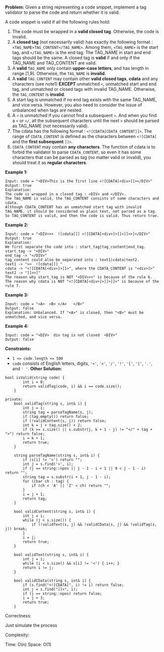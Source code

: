 **Problem:**
Given a string representing a code snippet, implement a tag validator to parse the code and return whether it is valid.

A code snippet is valid if all the following rules hold:

1. The code must be wrapped in a **valid closed tag**. Otherwise, the code is invalid.
2. A **closed tag** (not necessarily valid) has exactly the following format : `<TAG_NAME>TAG_CONTENT</TAG_NAME>`. Among them, `<TAG_NAME>` is the start tag, and `</TAG_NAME>` is the end tag. The TAG_NAME in start and end tags should be the same. A closed tag is **valid** if and only if the TAG_NAME and TAG_CONTENT are valid.
3. A **valid** `TAG_NAME` only contain **upper-case letters**, and has length in range [1,9]. Otherwise, the `TAG_NAME` is **invalid**.
4. A **valid** `TAG_CONTENT` may contain other **valid closed tags**, **cdata** and any characters (see note1) **EXCEPT** unmatched `<`, unmatched start and end tag, and unmatched or closed tags with invalid TAG_NAME. Otherwise, the `TAG_CONTENT` is **invalid**.
5. A start tag is unmatched if no end tag exists with the same TAG_NAME, and vice versa. However, you also need to consider the issue of unbalanced when tags are nested.
6. A `<` is unmatched if you cannot find a subsequent `>`. And when you find a `<` or `</`, all the subsequent characters until the next `>` should be parsed as TAG_NAME (not necessarily valid).
7. The cdata has the following format : `<![CDATA[CDATA_CONTENT]]>`. The range of `CDATA_CONTENT` is defined as the characters between `<![CDATA[` and the **first subsequent** `]]>`.
8. `CDATA_CONTENT` may contain **any characters**. The function of cdata is to forbid the validator to parse `CDATA_CONTENT`, so even it has some characters that can be parsed as tag (no matter valid or invalid), you should treat it as **regular characters**.

 

**Example 1:**

```
Input: code = "<DIV>This is the first line <![CDATA[<div>]]></DIV>"
Output: true
Explanation: 
The code is wrapped in a closed tag : <DIV> and </DIV>. 
The TAG_NAME is valid, the TAG_CONTENT consists of some characters and cdata. 
Although CDATA_CONTENT has an unmatched start tag with invalid TAG_NAME, it should be considered as plain text, not parsed as a tag.
So TAG_CONTENT is valid, and then the code is valid. Thus return true.
```

**Example 2:**

```
Input: code = "<DIV>>>  ![cdata[]] <![CDATA[<div>]>]]>]]>>]</DIV>"
Output: true
Explanation:
We first separate the code into : start_tag|tag_content|end_tag.
start_tag -> "<DIV>"
end_tag -> "</DIV>"
tag_content could also be separated into : text1|cdata|text2.
text1 -> ">>  ![cdata[]] "
cdata -> "<![CDATA[<div>]>]]>", where the CDATA_CONTENT is "<div>]>"
text2 -> "]]>>]"
The reason why start_tag is NOT "<DIV>>>" is because of the rule 6.
The reason why cdata is NOT "<![CDATA[<div>]>]]>]]>" is because of the rule 7.
```

**Example 3:**

```
Input: code = "<A>  <B> </A>   </B>"
Output: false
Explanation: Unbalanced. If "<A>" is closed, then "<B>" must be unmatched, and vice versa.
```

**Example 4:**

```
Input: code = "<DIV>  div tag is not closed  <DIV>"
Output: false
```

 

**Constraints:**

- `1 <= code.length <= 500`
- `code` consists of English letters, digits, `'<'`, `'>'`, `'/'`, `'!'`, `'['`, `']'`, `'.'`, and `' '`.
**Other Solution:**
```
bool isValid(string code) {
        int i = 0;
        return validTag(code, i) && i == code.size();
    }

private:
    bool validTag(string s, int& i) {
        int j = i;
        string tag = parseTagName(s, j);
        if (tag.empty()) return false;
        if (!validContent(s, j)) return false;
        int k = j + tag.size() + 2; 
        if (k >= s.size() || s.substr(j, k + 1 - j) != "</" + tag + ">") return false;
        i = k + 1;
        return true;
    }

    string parseTagName(string s, int& i) {
        if (s[i] != '<') return "";
        int j = s.find('>', i);
        if (j == string::npos || j - 1 - i < 1 || 9 < j - 1 - i) return "";
        string tag = s.substr(i + 1, j - 1 - i);
        for (char ch : tag) {
            if (ch < 'A' || 'Z' < ch) return "";
        }
        i = j + 1;
        return tag;
    }

    bool validContent(string s, int& i) {
        int j = i;
        while (j < s.size()) {
            if (!validText(s, j) && !validCData(s, j) && !validTag(s, j)) break;
        }
        i = j;
        return true;
    }

    bool validText(string s, int& i) {
        int j = i;
        while (i < s.size() && s[i] != '<') { i++; }
        return i != j;
    }

    bool validCData(string s, int& i) {
        if (s.find("<![CDATA[", i) != i) return false;
        int j = s.find("]]>", i);
        if (j == string::npos) return false;
        i = j + 3;
        return true;
    }
```
Correctness:

Just simulate the process

Complexity:

Time: O(n)
Space: O(1)